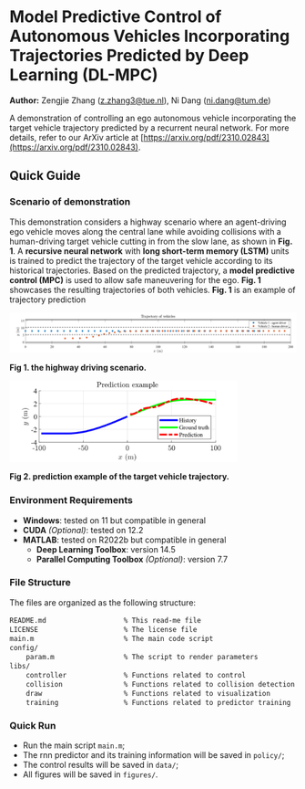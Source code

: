 # Model Predictive Control of Autonomous Vehicles Incorporating Trajectories Predicted by Deep Learning (DL-MPC)

**Author:** Zengjie Zhang (z.zhang3@tue.nl), Ni Dang (ni.dang@tum.de)

A demonstration of controlling an ego autonomous vehicle incorporating the target vehicle trajectory predicted by a recurrent neural network. For more details, refer to our ArXiv article at [https://arxiv.org/pdf/2310.02843](https://arxiv.org/pdf/2310.02843).


## Quick Guide

### Scenario of demonstration

This demonstration considers a highway scenario where an agent-driving ego vehicle moves along the central lane while avoiding collisions with a human-driving target vehicle cutting in from the slow lane, as shown in **Fig. 1**. A **recursive neural network** with **long short-term memory (LSTM)** units is trained to predict the trajectory of the target vehicle according to its historical trajectories. Based on the predicted trajectory, a **model predictive control (MPC)** is used to allow safe maneuvering for the ego. **Fig. 1** showcases the resulting trajectories of both vehicles. **Fig. 1** is an example of trajectory prediction


<img src="figures/trajectory.svg" alt="Description" width="900">

**Fig 1. the highway driving scenario.**

<img src="figures/prediction.svg" alt="Description" width="400">

**Fig 2. prediction example of the target vehicle trajectory.**

### Environment Requirements

 - **Windows**: tested on 11 but compatible in general
 - **CUDA** *(Optional)*: tested on 12.2
 - **MATLAB**: tested on R2022b but compatible in general
    - **Deep Learning Toolbox**: version 14.5
    - **Parallel Computing Toolbox** *(Optional)*: version 7.7

### File Structure

The files are organized as the following structure:
```
README.md                   % This read-me file
LICENSE                     % The license file
main.m                      % The main code script
config/
    param.m                 % The script to render parameters
libs/
    controller              % Functions related to control
    collision               % Functions related to collision detection
    draw                    % Functions related to visualization
    training                % Functions related to predictor training
```


### Quick Run

- Run the main script `main.m`;
- The rnn predictor and its training information will be saved in `policy/`;
- The control results will be saved in `data/`;
- All figures will be saved in `figures/`.

